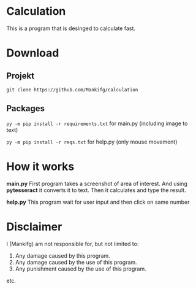 # Calculation

This is a program that is desinged to calculate fast.

# Download

## Projekt

```git clone https://github.com/Mankifg/calculation```

## Packages
```py -m pip install -r requirements.txt```
for main.py (including image to text)

```py -m pip install -r reqs.txt```
for help.py (only mouse movement)


# How it works
 
__main.py__
First program takes a screenshot of area of interest. And using __pytesseract__ it converts it to text. Then it calculates and type the result.

__help.py__
This program wait for user input and then click on same number


# Disclaimer

I (Mankifg) am not responsible for, but not limited to:
1. Any damage caused by this program.
2. Any damage caused by the use of this program.
3. Any punishment caused by the use of this program.

etc.